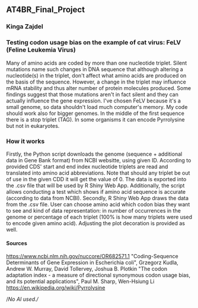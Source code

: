 ## AT4BR_Final_Project
### Kinga Zajdel

### Testing codon usage bias on the example of cat virus: FeLV (Feline Leukemia Virus)
Many of amino acids are coded by more than one nucleotide triplet. Silent mutations name such changes in DNA sequence that although altering a nucleotide(s) in the triplet, don't affect what amino acids are produced on the basis of the sequence. However, a change in the triplet may influence mRNA stability and thus alter number of protein molecules produced. Some findings suggest that those mutations aren't in fact silent and they can actually influence the gene expression.
I've chosen FeLV because it's a small genome, so data shouldn't load much computer's memory. My code should work also for bigger genomes.
In the middle of the first sequence there is a stop triplet (TAG). In some organisms it can encode Pyrrolysine but not in eukaryotes.

### How it works
Firstly, the Python script downloads the genome (sequence + additional data in Gene Bank format) from NCBI websitte, using given ID. According to provided CDS' start and end index nucleotide triplets are read and translated into amino acid abbreviations. Note that should any triplet be out of use in the given CDD it will get the value of 0. The data is exported into the .csv file that will be used by R Shiny Web App. Additionally, the script allows conducting a test which shows if amino acid sequence is accurate (according to data from NCBI).
Secondly, R Shiny Web App draws the data from the .csv file. User can choose amino acid which codon bias they want to see and kind of data representation: in number of occurrences in the genome or percentage of each triplet (100% is how many triplets were used to encode given amino acid). Adjusting the plot decoration is provided as well.

#### Sources
https://www.ncbi.nlm.nih.gov/nuccore/OR682571.1
"Coding-Sequence Determinants of Gene Expression in Escherichia coli", Grzegorz Kudla, Andrew W. Murray, David Tollervey, Joshua B. Plotkin
"The codon adaptation index - a measure of directional synonymous codon usage bias, and its potential applications", Paul M. Sharp, Wen-Hsiung Li
https://en.wikipedia.org/wiki/Pyrrolysine

/*No AI used./*
